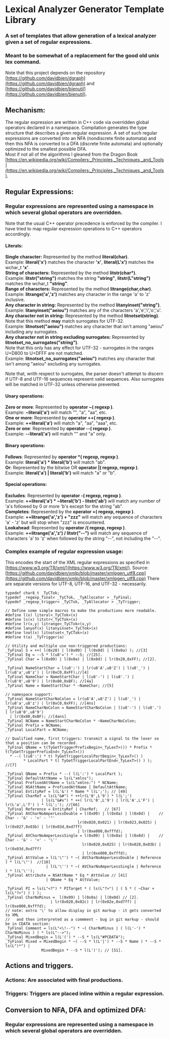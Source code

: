 # Lexical Analyzer Generator Template Library
### A set of templates that allow generation of a lexical analyzer given a set of regular expressions.  
### Meant to be somewhat of a replacement for the good old unix lex command.
Note that this project depends on the repository [https://github.com/davidbien/dgraph](https://github.com/davidbien/dgraph) and [https://github.com/davidbien/bienutil](https://github.com/davidbien/bienutil).

## Mechanism:
The regular expression are written in C++ code via overridden global operators declared in a namespace. Compilation generates the type structure that describes a given regular expression. A set of such regular expressions are converted into an NFA (nondiscrete finite automata) and then this NFA is converted to a DFA (discrete finite automata) and optionally optimized to the smallest possible DFA.  
Most if not all of the algorithms I gleaned from the Dragon Book [https://en.wikipedia.org/wiki/Compilers:_Principles,_Techniques,_and_Tools](https://en.wikipedia.org/wiki/Compilers:_Principles,_Techniques,_and_Tools).

## Regular Expressions:
### Regular expressions are represented using a namespace in which several global operators are overridden.
Note that the usual C++ operator precedence is enforced by the compiler. I have tried to map regular expression operations to C++ operators accordingly.
#### Literals:
  **Single character:** Represented by the method **literal(char)**.  
  Example: **literal('x')** matches the character **'x'**, **literal(L'x')** matches the wchar_t **'x'**.  
  **String of characters:** Represented by the method **litstr(char\*)**.  
  Example: **litstr("string")** matches the string **"string"**, **litstr(L"string")** matches the wchar_t **"string"**.  
  **Range of characters:** Represented by the method **litrange(char,char)**.  
  Example: **litrange('a','z')** matches any character in the range 'a' to 'z' inclusive.  
  **Any character in string:** Represented by the method **litanyinset("string")**.  
  Example: **litanyinset("aeiou")** matches any of the characters 'a','e','i','o','u'.  
  **Any character not in string:** Represented by the method **litnotset(string)**.  
  Note that this method **may** match surrogates for UTF-32.  
  Example: **litnotset("aeiou")** matches any character that isn't among "aeiou" including any surrogates.  
  **Any character not in string excluding surrogates:** Represented by **litnotset_no_surrogates("string")**.  
  Note that this only has any effect for UTF-32 - surrogates in the ranges U+D800 to U+DFFF are not matched.  
  Example: **litnotset_no_surrogates("aeiou")** matches any character that isn't among "aeiou" excluding any surrogates.  

  Note that, writh respect to surrogates, the parser doesn't attempt to discern if UTF-8 and UTF-16 sequences represent
  valid sequences. Also surrogates will be matched in UTF-32 unless otherwise prevented.

#### Unary operations:
  **Zero or more**: Represented by **operator ~( regexp )**.  
  Example: **~literal('a')** will match "", "a", "aa", etc.  
  **One or more**: Represented by **operator ++( regexp )**.  
  Example: **++literal('a')** will match "a", "aa", "aaa", etc.  
  **Zero or one**: Represented by **operator \-\-( regexp )**.  
  Example: **\-\-literal('a')** will match "" and "a" only.  
#### Binary operations:
  **Follows**: Represented by **operator \*( regexp, regexp )**.  
  Example: **literal('a') * literal('b')** will match "ab".  
  **Or**: Represented by the bitwise OR **operator |( regexp, regexp )**.  
  Example: **literal('a') | literal('b')** will match "a" or "b".  
#### Special operations:
  **Excludes**: Represented by **operator -( regexp, regexp )**.  
  Example: **++literal('a') * ~literal('b') - litstr('ab')** will match any number of 'a's followed by 0 or more 'b's except for the string "ab".  
  **Completes**: Represented by the **operator +( regexp, regexp )**.  
  Example: **++litrange('a','z') + "zzz"** will match any sequence of characters 'a' - 'z' but will stop when "zzz" is encountered.  
  **Lookahead**: Represented by **operator /( regexp, regexp )**.  
  Example: **++litrange('a','z') / litstr("\-\-")** will match any sequence of characters 'a' to 'z' when followed by the string "\-\-", not including the "\-\-".

### Complex example of regular expression usage:
This encodes the start of the XML regular expressions as specified in [https://www.w3.org/TR/xml/](https://www.w3.org/TR/xml/).
  Source: [https://github.com/davidbien/xmlp/blob/master/xmlpgen_utf8.cpp](https://github.com/davidbien/xmlp/blob/master/xmlpgen_utf8.cpp)
  There are separate versions for UTF-8, UTF-16, and UTF-32 - necessarily.  

    typedef char8_t _TyCTok;
    typedef _regexp_final< _TyCTok, _TyAllocator > _TyFinal;
    typedef _regexp_trigger< _TyCTok, _TyAllocator > _TyTrigger;

    // Define some simple macros to make the productions more readable.
    #define l(x) literal<_TyCTok>(x)
    #define ls(x) litstr<_TyCTok>(x)
    #define lr(x,y)	litrange<_TyCTok>(x,y)
    #define lanyof(x) litanyinset<_TyCTok>(x)
    #define lnot(x) litnotset<_TyCTok>(x)
    #define t(a) _TyTrigger(a)

    // Utility and multiple use non-triggered productions:
    _TyFinal S = ++( l(0x20) | l(0x09) | l(0x0d) | l(0x0a) ); //[3]
    _TyFinal Eq = --S * l(u8'=') * --S; //[25].
    _TyFinal Char =	l(0x09) | l(0x0a) | l(0x0d) | lr(0x20,0xFF); //[2].

    _TyFinal NameStartChar = l(u8':') | lr(u8'A',u8'Z') | l(u8'_') | lr(u8'a',u8'z') | lr(0xC0,0xFF);//[4]
    _TyFinal NameChar = NameStartChar | l(u8'-') | l(u8'.') | lr(u8'0',u8'9') | lr(0x80,0xBF); //[4a]
    _TyFinal Name = NameStartChar * ~NameChar; //[5]

    // namespace support:
    _TyFinal NameStartCharNoColon = lr(u8'A',u8'Z') | l(u8'_') | lr(u8'a',u8'z') | lr(0xC0,0xFF); //[4ns]
    _TyFinal NameCharNoColon = NameStartCharNoColon | l(u8'-') | l(u8'.') | lr(u8'0',u8'9') 
      | lr(0x80,0xBF); //[4ans]
    _TyFinal NCName = NameStartCharNoColon * ~NameCharNoColon;
    _TyFinal Prefix = NCName;
    _TyFinal LocalPart = NCName;

    // Qualified name, first triggers: transmit a signal to the lexer so that a position can be recorded.
    _TyFinal QName = t(TyGetTriggerPrefixBegin<_TyLexT>()) * Prefix * t(TyGetTriggerPrefixEnd<_TyLexT>())
      * --( l(u8':') * t( TyGetTriggerLocalPartBegin<_TyLexT>() ) 
            * LocalPart * t( TyGetTriggerLocalPartEnd<_TyLexT>() ) ); //[7]

    _TyFinal QName = Prefix * --( l(L':') * LocalPart );
    _TyFinal DefaultAttName = ls(L"xmlns");
    _TyFinal PrefixedAttName = ls(L"xmlns:") * NCName;
    _TyFinal NSAttName = PrefixedAttName | DefaultAttName;
    _TyFinal EntityRef = l(L'&') * Name * l(L';'); // [49]
    _TyFinal CharRef = ls(L"&#") * ++lr(L'0',L'9') * l(L';') 
                    | ls(L"&#x") * ++( lr(L'0',L'9') | lr(L'A',L'F') | lr(L'a',L'f') ) * l(L';'); //[66]
    _TyFinal Reference = EntityRef | CharRef;	// [67]
    _TyFinal AVCharNoAmperLessDouble = l(0x09) | l(0x0a) | l(0x0d) |	// Char - '&' - '<' - '"'
                                    lr(0x020,0x021) | lr(0x023,0x025) | lr(0x027,0x03b) | lr(0x03d,0xd7ff)
                                    | lr(0xe000,0xfffd);
    _TyFinal AVCharNoAmperLessSingle = l(0x09) | l(0x0a) | l(0x0d) |	// Char - '&' - '<' - '\''
                                      lr(0x020,0x025) | lr(0x028,0x03b) | lr(0x03d,0xd7ff) 
                                      | lr(0xe000,0xfffd);
    _TyFinal AttValue = l(L'\"') * ~( AVCharNoAmperLessDouble | Reference ) * l(L'\"')	//[10]
                      | l(L'\'') * ~( AVCharNoAmperLessSingle | Reference ) * l(L'\'');
    _TyFinal Attribute = NSAttName * Eq * AttValue // [41]
                      | QName * Eq * AttValue;

    _TyFinal PI = ls(L"<?")	* PITarget * ( ls(L"?>") | ( S * ( ~Char + ls(L"?>") ) ) );
    _TyFinal CharNoMinus =	l(0x09) | l(0x0a) | l(0x0d) // [2].
                        | lr(0x020,0x02c) | lr(0x02e,0xd7ff) | lr(0xe000,0xfffd);
    // note: extra '\' to allow display in git markup - it gets converted to XML 
    //   and then interpreted as a commment - bug in git markup - should be in CDATA section:
    _TyFinal Comment = ls(L"<\!--") * ~( CharNoMinus | ( l(L'-') * CharNoMinus ) ) * ls(L"-->");
    _TyFinal MixedBegin = l(L'(') * --S * ls(L"#PCDATA");
    _TyFinal Mixed = MixedBegin * ~( --S * l(L'|') * --S * Name ) * --S * ls(L")*") |
                    MixedBegin * --S * l(L')'); // [51].

## Actions and triggers.
### Actions: Are associated with final productions.
### Triggers: Triggers are placed inline within a regular expression.


  

## Conversion to NFA, DFA and optimized DFA:
### Regular expressions are represented using a namespace in which several global operators are overridden.
